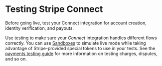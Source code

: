 # Testing Stripe Connect

Before going live, test your Connect integration for account creation, identity verification, and payouts.

Use testing to make sure your *Connect* integration handles different flows correctly. You can use [Sandboxes](https://docs.stripe.com/sandboxes.md) to simulate live mode while taking advantage of Stripe-provided special tokens to use in your tests. See the [payments testing guide](https://docs.stripe.com/testing.md) for more information on testing charges, disputes, and so on.